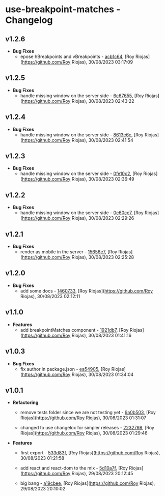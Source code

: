 
# use-breakpoint-matches - Changelog
## v1.2.6
- **Bug Fixes**
  - epose hBreakpoints and vBreakpoints - [acb1c64]( https://github.com/royriojas/use-breakpoint-matches/commit/acb1c64 ), [Roy Riojas](https://github.com/Roy Riojas), 30/08/2023 03:17:09

    
## v1.2.5
- **Bug Fixes**
  - handle missing window on the server side - [6c67655]( https://github.com/royriojas/use-breakpoint-matches/commit/6c67655 ), [Roy Riojas](https://github.com/Roy Riojas), 30/08/2023 02:43:22

    
## v1.2.4
- **Bug Fixes**
  - handle missing window on the server side - [8613e6c]( https://github.com/royriojas/use-breakpoint-matches/commit/8613e6c ), [Roy Riojas](https://github.com/Roy Riojas), 30/08/2023 02:41:54

    
## v1.2.3
- **Bug Fixes**
  - handle missing window on the server side - [0fe10c2]( https://github.com/royriojas/use-breakpoint-matches/commit/0fe10c2 ), [Roy Riojas](https://github.com/Roy Riojas), 30/08/2023 02:36:49

    
## v1.2.2
- **Bug Fixes**
  - handle missing window on the server side - [0e60cc7]( https://github.com/royriojas/use-breakpoint-matches/commit/0e60cc7 ), [Roy Riojas](https://github.com/Roy Riojas), 30/08/2023 02:29:26

    
## v1.2.1
- **Bug Fixes**
  - render as mobile in the server - [15656e7]( https://github.com/royriojas/use-breakpoint-matches/commit/15656e7 ), [Roy Riojas](https://github.com/Roy Riojas), 30/08/2023 02:25:28

    
## v1.2.0
- **Bug Fixes**
  - add some docs - [1460733]( https://github.com/royriojas/use-breakpoint-matches/commit/1460733 ), [Roy Riojas](https://github.com/Roy Riojas), 30/08/2023 02:12:11

    
## v1.1.0
- **Features**
  - add breakpointMatches component - [1921db7]( https://github.com/royriojas/use-breakpoint-matches/commit/1921db7 ), [Roy Riojas](https://github.com/Roy Riojas), 30/08/2023 01:41:16

    
## v1.0.3
- **Bug Fixes**
  - fix author in package.json - [ea54905]( https://github.com/royriojas/use-breakpoint-matches/commit/ea54905 ), [Roy Riojas](https://github.com/Roy Riojas), 30/08/2023 01:34:04

    
## v1.0.1
- **Refactoring**
  - remove tests folder since we are not testing yet - [9a0b503]( https://github.com/royriojas/use-breakpoint-matches/commit/9a0b503 ), [Roy Riojas](https://github.com/Roy Riojas), 30/08/2023 01:31:07

    
  - changed to use changelox for simpler releases - [2232798]( https://github.com/royriojas/use-breakpoint-matches/commit/2232798 ), [Roy Riojas](https://github.com/Roy Riojas), 30/08/2023 01:29:46

    
- **Features**
  - first export - [533d83f]( https://github.com/royriojas/use-breakpoint-matches/commit/533d83f ), [Roy Riojas](https://github.com/Roy Riojas), 30/08/2023 01:21:58

    
  - add react and react-dom to the mix - [5d10a7f]( https://github.com/royriojas/use-breakpoint-matches/commit/5d10a7f ), [Roy Riojas](https://github.com/Roy Riojas), 29/08/2023 20:12:45

    
  - big bang - [a19cbee]( https://github.com/royriojas/use-breakpoint-matches/commit/a19cbee ), [Roy Riojas](https://github.com/Roy Riojas), 29/08/2023 20:10:02

    
